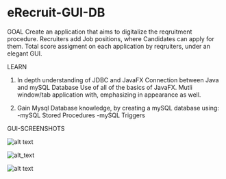 # eRecruit-GUI-DB

GOAL
Create an application that aims to digitalize the reqruitment procedure. 
Recruiters add Job positions, where Candidates can apply for them.
Total score assigment on each application by reqruiters, under an elegant GUI.

LEARN
1) In depth understanding of JDBC and JavaFX
Connection between Java and mySQL Database
Use of all of the basics of JavaFX. 
Mutli window/tab application with, emphasizing in appearance as well.

2) Gain Mysql Database knowledge, by creating a mySQL database using:
-mySQL Stored Procedures
-mySQL Triggers




GUI-SCREENSHOTS 

![alt text](https://i.imgur.com/YxCwxnP.png)

![alt_text](https://imgur.com/MlPnTnd)

![alt text](https://i.imgur.com/QWTks4c.png)


